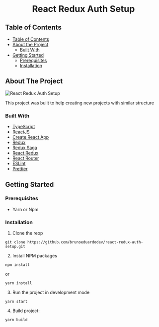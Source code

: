 <br />
<p align="center">
  <h1 align="center">React Redux Auth Setup</h1>
</p>

<!-- TABLE OF CONTENTS -->

## Table of Contents

- [Table of Contents](#tableofcontents)
- [About the Project](#about-the-project)
  - [Built With](#built-with)
- [Getting Started](#getting-started)
  - [Prerequisites](#prerequisites)
  - [Installation](#installation)

<!-- ABOUT THE PROJECT -->

## About The Project

![React Redux Auth Setup](https://user-images.githubusercontent.com/50559336/105848763-39053680-5fbe-11eb-8bdc-c1934fb0b17d.png)

This project was built to help creating new projects with similar structure

### Built With

- [TypeScript](https://www.typescriptlang.org/)
- [ReactJS](https://reactjs.org/)
- [Create React App](https://create-react-app.dev/)
- [Redux](https://redux.js.org/)
- [Redux Saga](https://redux-saga.js.org/)
- [React Redux](https://react-redux.js.org/)
- [React Router](https://reactrouter.com/)
- [ESLint](https://eslint.org/)
- [Prettier](https://prettier.io/)

<!-- GETTING STARTED -->

## Getting Started

### Prerequisites

- Yarn or Npm

### Installation

1. Clone the reop

`git clone https://github.com/brunoeduardodev/react-redux-auth-setup.git`

2. Install NPM packages

`npm install`

or

`yarn install`

3. Run the project in development mode

`yarn start`

4. Build project:

`yarn build`
